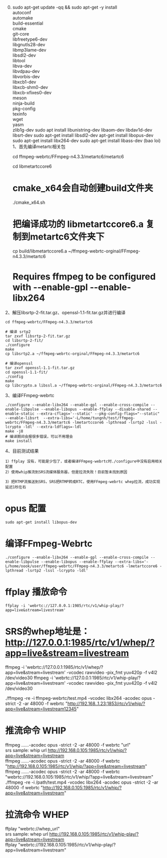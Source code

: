 0. sudo apt-get update -qq && sudo apt-get -y install \
  autoconf \
  automake \
  build-essential \
  cmake \
  git-core \
  libfreetype6-dev \
  libgnutls28-dev \
  libmp3lame-dev \
  libsdl2-dev \
  libtool \
  libva-dev \
  libvdpau-dev \
  libvorbis-dev \
  libxcb1-dev \
  libxcb-shm0-dev \
  libxcb-xfixes0-dev \
  meson \
  ninja-build \
  pkg-config \
  texinfo \
  wget \
  yasm \
  zlib1g-dev
sudo apt install libunistring-dev libaom-dev libdav1d-dev libsrt-dev
sudo apt-get install libsdl2-dev
   apt-get install libopus-dev
   sudo apt-get install libx264-dev
   sudo apt-get install libass-dev (bao loi)
1、首先编译metartc相关包

    cd ffmpeg-webrtc/FFmpeg-n4.3.3/metartc6/metartc6
    
    cd libmetartccore6
    
    # cmake_x64会自动创建build文件夹
    ./cmake_x64.sh
    
    # 把编译成功的 libmetartccore6.a 复制到metartc6文件夹下
    cp build/libmetartccore6.a ~/ffmpeg-webrtc-orginal/FFmpeg-n4.3.3/metartc6

    # Requires ffmpeg to be configured with --enable-gpl --enable-libx264
    

2、解压libsrtp-2-fit.tar.gz、openssl-1.1-fit.tar.gz并进行编译

    cd ffmpeg-webrtc/FFmpeg-n4.3.3/metartc6
    
    # 编译 srtp2
    tar zxvf libsrtp-2-fit.tar.gz
    cd libsrtp-2-fit/
    ./configure 
    make
    cp libsrtp2.a ~/ffmpeg-webrtc-orginal/FFmpeg-n4.3.3/metartc6
    
    # 编译openssl
    tar zxvf openssl-1.1-fit.tar.gz
    cd openssl-1.1-fit/
    ./config
    make
    cp libcrypto.a libssl.a ~/ffmpeg-webrtc-orginal/FFmpeg-n4.3.3/metartc6

3、编译FFmpeg-webrtc    

   
    ./configure --enable-libx264 --enable-gpl --enable-cross-compile --enable-libpulse --enable-libopus --enable-ffplay --disable-shared --enable-static --extra-cflags='--static' --pkg-config-flags="--static" --enable-libsrt  --extra-libs='-L/home/tungnh/test/ffmpeg-webrtc/FFmpeg-n4.3.3/metartc6 -lmetartccore6 -lpthread -lsrtp2 -lssl -lcrypto -ldl' --extra-ldflags=-ldl 
    make -j8
    # 编译期间会报很多错误，可以不用理会
    make install

4、目前测试结果

    1）ffplay 没有，可能是少包了，或者编译FFmpeg-webrtc时./configure中没有启用相关配置
    2）使用whip推流到SRS流媒体服务器，但是拉流失败！目前暂未找到原因
    
    3）把RTMP流推送到SRS，SRS把RTMP转成RTC，使用FFmpeg-webrtc whep拉流，成功实现延迟1秒左右
# opus 配置
    sudo apt-get install libopus-dev
    
# 编译FFmpeg-Webrtc
    ./configure --enable-libx264 --enable-gpl --enable-cross-compile --enable-libpulse --enable-libopus --enable-ffplay --extra-libs='-L/home/oook/user/ffmpeg-webrtc/FFmpeg-n4.3.3/metartc6 -lmetartccore6 -lpthread -lsrtp2 -lssl -lcrypto -ldl'

# ffplay 播放命令
    ffplay -i 'webrtc://127.0.0.1:1985/rtc/v1/whip-play/?app=live&stream=livestream'
# SRS的whep地址是：http://127.0.0.1:1985/rtc/v1/whep/?app=live&stream=livestream
ffmpeg -i 'webrtc://127.0.0.1:1985/rtc/v1/whep/?app=live&stream=livestream' -vcodec rawvideo -pix_fmt yuv420p -f v4l2 /dev/video30
ffmpeg -i 'webrtc://127.0.0.1:1985/rtc/v1/whip-play/?app=live&stream=livestream' -vcodec rawvideo -pix_fmt yuv420p -f v4l2 /dev/video30

./ffmpeg -re -i ffmpeg-webrtc/test.mp4 -vcodec libx264 -acodec opus -strict -2 -ar 48000 -f webrtc "http://192.168..1.23:1853/rtc/v1/whip/?app=live&stream=livestream12345"




# 推流命令 WHIP
ffmpeg ......-acodec opus -strict -2 -ar 48000 -f webrtc "url"  
srs sample: whip url http://192.168.0.105:1985/rtc/v1/whip/?app=live&stream=livestream  
ffmpeg ......-acodec opus -strict -2 -ar 48000 -f webrtc "http://192.168.0.105:1985/rtc/v1/whip/?app=live&stream=livestream"  
ffmpeg ......-acodec opus -strict -2 -ar 48000 -f webrtc "webrtc://192.168.0.105:1985/rtc/v1/whip/?app=live&stream=livestream"  
./ffmpeg -re -i /path/test.mp4 -vcodec libx264 -acodec opus -strict -2 -ar 48000 -f webrtc "http://192.168.0.105:1985/rtc/v1/whip/?app=live&stream=livestream"


# 拉流命令 WHEP
ffplay "webrtc://whep_url"  
srs sample: whep url http://192.168.0.105:1985/rtc/v1/whip-play/?app=live&stream=livestream  
ffplay "webrtc://192.168.0.105:1985/rtc/v1/whip-play/?app=live&stream=livestream"  




